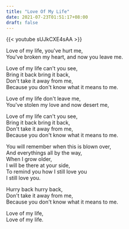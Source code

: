 ```yaml
---
title: "Love Of My Life"
date: 2021-07-23T01:51:17+08:00
draft: false
---
```


{{< youtube sUJkCXE4sAA >}}


Love of my life, you've hurt me,  
You've broken my heart, and now you leave me.


Love of my life can't you see,  
Bring it back bring it back,  
Don't take it away from me,  
Because you don't know what it means to me.


Love of my life don't leave me,  
You've stolen my love and now desert me,


Love of my life can't you see,  
Bring it back bring it back,  
Don't take it away from me,  
Because you don't know what it means to me.


You will remember when this is blown over,  
And everythings all by the way,  
When I grow older,  
I will be there at your side,  
To remind you how I still love you  
I still love you.


Hurry back hurry back,  
Don't take it away from me,  
Because you don't know what it means to me.


Love of my life,  
Love of my life.
